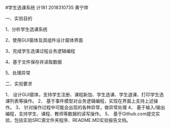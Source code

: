 #学生选课系统 计181 2018310735 黄宁烨


一、实验目的

1、分析学生选课系统

2、使用GUI窗体及其组件设计窗体界面

3、完成学生选课过程业务逻辑编程

4、基于文件保存并读取数据

5、处理异常

二、实验要求

1、	设计GUI窗体，支持学生注册、课程新加、学生选课、学生退课、打印学生选课列表等操作。
2、	基于事件模型对业务逻辑编程，实现在界面上支持上述操作。
3、	针对操作过程中可能会出现的各种异常，做异常处理
4、	基于输入/输出编程，支持学生、课程、教师等数据的读写操作。
5、	基于Github.com提交实验，包括实验SRC源文件夹程序、README.MD实验报告文档。

